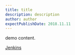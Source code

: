 ```yaml
---
title: title
description: description
author: author
expectPublishDate: 2018.11.11
---
```


demo content.

[Jenkins][jenkins-link-id]

[jenkins-link-id]: https://jenkins.io/zh "Jenkins 中文网站"
